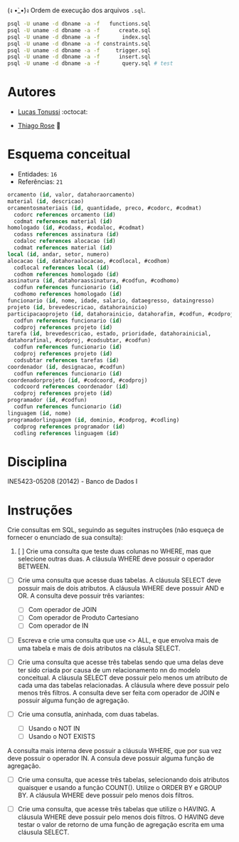 (ง •̀_•́)ง Ordem de execução dos arquivos `.sql`.

```sh
psql -U uname -d dbname -a -f   functions.sql
psql -U uname -d dbname -a -f      create.sql
psql -U uname -d dbname -a -f       index.sql
psql -U uname -d dbname -a -f constraints.sql
psql -U uname -d dbname -a -f     trigger.sql
psql -U uname -d dbname -a -f      insert.sql
psql -U uname -d dbname -a -f       query.sql # test
```

# Autores

- [Lucas Tonussi](https://github.com/tonussi/) :octocat:

- [Thiago Rose](https://github.com/thisenrose/) :bicyclist:

# Esquema conceitual

* Entidades: `16`
* Referências: `21`

```sql
orcamento (id, valor, datahoraorcamento)
material (id, descricao)
orcamentosmateriais (id, quantidade, preco, #codorc, #codmat)
  codorc references orcamento (id)
  codmat references material (id)
homologado (id, #codass, #codaloc, #codmat)
  codass references assinatura (id)
  codaloc references alocacao (id)
  codmat references material (id)
local (id, andar, setor, numero)
alocacao (id, datahoraalocacao, #codlocal, #codhom)
  codlocal references local (id)
  codhom references homologado (id)
assinatura (id, datahoraassinatura, #codfun, #codhomo)
  codfun references funcionario (id)
  codhomo references homologado (id)
funcionario (id, nome, idade, salario, dataegresso, dataingresso)
projeto (id, brevedescricao, datahorainicio)
participacaoprojeto (id, datahorainicio, datahorafim, #codfun, #codproj)
  codfun references funcionario (id)
  codproj references projeto (id)
tarefa (id, brevedescricao, estado, prioridade, datahorainicial,
datahorafinal, #codproj, #codsubtar, #codfun)
  codfun references funcionario (id)
  codproj references projeto (id)
  codsubtar references tarefas (id)
coordenador (id, designacao, #codfun)
  codfun references funcionario (id)
coordenadorprojeto (id, #codcoord, #codproj)
  codcoord references coordenador (id)
  codproj references projeto (id)
programador (id, #codfun)
  codfun references funcionario (id)
linguagem (id, nome)
programadorlinguagem (id, dominio, #codprog, #codling)
  codprog references programador (id)
  codling references linguagem (id)
```

# Disciplina

INE5423-05208 (20142) - Banco de Dados I

# Instruções

Crie consultas em SQL, seguindo as seguites instruções (não esqueça de fornecer
o enunciado de sua consulta):

1. [ ] Crie uma consulta que teste duas colunas no WHERE, mas que selecione
outras duas. A cláusula WHERE deve possuir o operador BETWEEN.

* [ ] Crie uma consulta que acesse duas tabelas. A cláusula SELECT deve possuir
mais de dois atributos. A cláusula WHERE deve possuir AND e OR. A consulta deve
possuir três variantes:

  * [ ] Com operador de JOIN
  * [ ] Com operador de Produto Cartesiano
  * [ ] Com operador de IN

* [ ] Escreva e crie uma consulta que use <> ALL, e que envolva mais de uma tabela e mais de dois atributos na clásula SELECT.

* [ ] Crie uma consulta que acesse três tabelas sendo que uma delas deve ter
sido criada por causa de um relacionamento nn do modelo conceitual. A cláusula
SELECT deve possuir pelo menos um atributo de cada uma das tabelas relacionadas.
A cláusula where deve possuir pelo menos três filtros. A consulta deve ser feita
com operador de JOIN e possuir alguma função de agregação.

* [ ] Crie uma consutla, aninhada, com duas tabelas.

  * [ ] Usando o NOT IN
  * [ ] Usando o NOT EXISTS

A consulta mais interna deve possuir a cláusula WHERE, que por sua vez deve
possuir o operador IN. A consula deve possuir alguma função de agregação.

* [ ] Crie uma consulta, que acesse três tabelas, selecionando dois atributos
quaisquer e usando a função COUNT(). Utilize o ORDER BY e GROUP BY. A cláusula
WHERE deve possuir pelo menos dois filtros.

* [ ] Crie uma consulta, que acesse três tabelas que utilize o HAVING. A
cláusula WHERE deve possuir pelo menos dois filtros. O HAVING deve testar o
valor de retorno de uma função de agregação escrita em uma cláusula SELECT.
